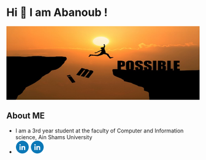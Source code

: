 <h1 >Hi 👋 I am Abanoub !</h1>
<img width="100%" height="192px" align="center" src="https://raw.githubusercontent.com/AbanoubBoules/AbanoubBoules/main/man-jumping-impossible-possible-cliff-sunset-background-business-concept-idea_1323-266.jpg">
<h2>About ME</h2>
<ul>
  <li>I am a 3rd year student at the faculty of Computer and Information science, Ain Shams University</li>
  <li> <img width="35px" height="35px" src="https://raw.githubusercontent.com/AbanoubBoules/AbanoubBoules/main/icon_linkedin.png" > <img width="35px" height="35px" src="https://raw.githubusercontent.com/AbanoubBoules/AbanoubBoules/main/icon_linkedin.png" > </li>
</ul>

